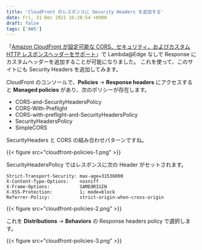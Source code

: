 ```yaml
---
title: 'CloudFront のレスポンスに Security Headers を追加する'
date: Fri, 31 Dec 2021 16:28:54 +0900
draft: false
tags: ['AWS']
---
```


「[Amazon CloudFront が設定可能な CORS、セキュリティ、およびカスタム HTTP レスポンスヘッダーをサポート](https://aws.amazon.com/jp/about-aws/whats-new/2021/11/amazon-cloudfront-supports-cors-security-custom-http-response-headers/)」で Lambda@Edge なしで Response にカスタムヘッダーを追加することが可能になりました。 これを使って、このサイトにも Security Headers を追加してみます。

CloudFront のコンソールで、**Policies** → **Response headers** にアクセスすると **Managed policies** があり、次のポリシーが存在します。

* CORS-and-SecurityHeadersPolicy
* CORS-With-Preflight
* CORS-with-preflight-and-SecurityHeadersPolicy
* SecurityHeadersPolicy
* SimpleCORS

SecurityHeaders と CORS の組み合わせパターンですね。

{{< figure src="cloudfront-policies-1.png" >}}

SecurityHeadersPolicy ではレスポンスに次の Header がセットされます。

```
Strict-Transport-Security: max-age=31536000
X-Content-Type-Options:    nosniff
X-Frame-Options:           SAMEORIGIN
X-XSS-Protection:          1; mode=block
Referrer-Policy:           strict-origin-when-cross-origin
```

{{< figure src="cloudfront-policies-2.png" >}}

これを **Distributions** → **Behaviors** の Response headers policy で選択します。

{{< figure src="cloudfront-policies-3.png" >}}
